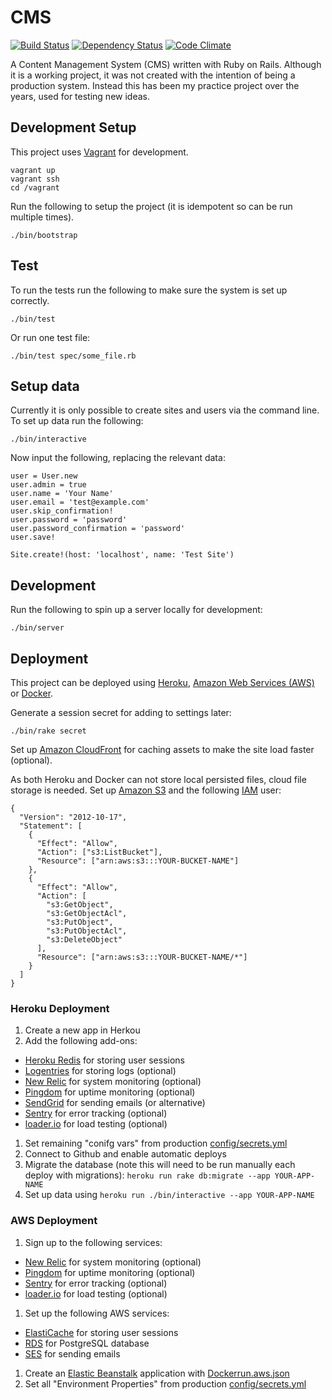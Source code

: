 # CMS

[![Build Status](https://travis-ci.org/obduk/cms.png?branch=master)](https://travis-ci.org/obduk/cms)
[![Dependency Status](https://gemnasium.com/obduk/cms.png)](https://gemnasium.com/obduk/cms)
[![Code Climate](https://codeclimate.com/github/obduk/cms.png)](https://codeclimate.com/github/obduk/cms)

A Content Management System (CMS) written with Ruby on Rails. Although it is a
working project, it was not created with the intention of being a production
system. Instead this has been my practice project over the years, used for
testing new ideas.

## Development Setup

This project uses [Vagrant](https://www.vagrantup.com/) for development.

    vagrant up
    vagrant ssh
    cd /vagrant

Run the following to setup the project (it is idempotent so can be run multiple
times).

    ./bin/bootstrap

## Test

To run the tests run the following to make sure the system is set up correctly.

    ./bin/test

Or run one test file:

    ./bin/test spec/some_file.rb

## Setup data

Currently it is only possible to create sites and users via the command line.
To set up data run the following:

    ./bin/interactive

Now input the following, replacing the relevant data:

    user = User.new
    user.admin = true
    user.name = 'Your Name'
    user.email = 'test@example.com'
    user.skip_confirmation!
    user.password = 'password'
    user.password_confirmation = 'password'
    user.save!

    Site.create!(host: 'localhost', name: 'Test Site')

## Development

Run the following to spin up a server locally for development:

    ./bin/server

## Deployment

This project can be deployed using [Heroku](https://www.heroku.com/),
[Amazon Web Services (AWS)](https://aws.amazon.com/) or
[Docker](https://www.docker.com/).

Generate a session secret for adding to settings later:

    ./bin/rake secret

Set up [Amazon CloudFront](https://aws.amazon.com/cloudfront/) for caching
assets to make the site load faster (optional).

As both Heroku and Docker can not store local persisted files, cloud file
storage is needed. Set up [Amazon S3](https://aws.amazon.com/s3/) and the
following [IAM](https://aws.amazon.com/iam/) user:

    {
      "Version": "2012-10-17",
      "Statement": [
        {
          "Effect": "Allow",
          "Action": ["s3:ListBucket"],
          "Resource": ["arn:aws:s3:::YOUR-BUCKET-NAME"]
        },
        {
          "Effect": "Allow",
          "Action": [
            "s3:GetObject",
            "s3:GetObjectAcl",
            "s3:PutObject",
            "s3:PutObjectAcl",
            "s3:DeleteObject"
          ],
          "Resource": ["arn:aws:s3:::YOUR-BUCKET-NAME/*"]
        }
      ]
    }

### Heroku Deployment

1. Create a new app in Herkou
1. Add the following add-ons:
  * [Heroku Redis](https://elements.heroku.com/addons/heroku-redis) for storing user sessions
  * [Logentries](https://elements.heroku.com/addons/logentries) for storing logs (optional)
  * [New Relic](https://elements.heroku.com/addons/newrelic) for system monitoring (optional)
  * [Pingdom](https://elements.heroku.com/addons/pingdom) for uptime monitoring (optional)
  * [SendGrid](https://elements.heroku.com/addons/sendgrid) for sending emails (or alternative)
  * [Sentry](https://elements.heroku.com/addons/sentry) for error tracking (optional)
  * [loader.io](https://elements.heroku.com/addons/loaderio) for load testing (optional)
1. Set remaining "conifg vars" from production [config/secrets.yml](config/secrets.yml)
1. Connect to Github and enable automatic deploys
1. Migrate the database (note this will need to be run manually each deploy with migrations):
   `heroku run rake db:migrate --app YOUR-APP-NAME`
1. Set up data using `heroku run ./bin/interactive --app YOUR-APP-NAME`

### AWS Deployment

1. Sign up to the following services:
  * [New Relic](https://newrelic.com/) for system monitoring (optional)
  * [Pingdom](https://www.pingdom.com/) for uptime monitoring (optional)
  * [Sentry](https://www.getsentry.com/) for error tracking (optional)
  * [loader.io](https://loader.io/) for load testing (optional)
1. Set up the following AWS services:
  * [ElastiCache](https://aws.amazon.com/elasticache/) for storing user sessions
  * [RDS](https://aws.amazon.com/rds/) for PostgreSQL database
  * [SES](https://aws.amazon.com/ses/) for sending emails
1. Create an [Elastic Beanstalk](https://aws.amazon.com/elasticbeanstalk/) application with
   [Dockerrun.aws.json](Dockerrun.aws.json)
1. Set all "Environment Properties" from production [config/secrets.yml](config/secrets.yml)
